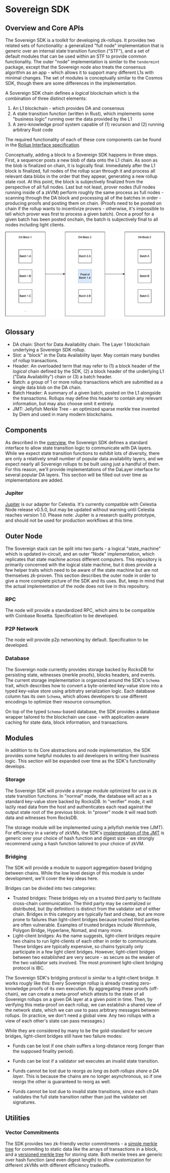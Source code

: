 # Sovereign SDK

## Overview and Core APIs

The Sovereign SDK is a toolkit for developing zk-rollups. It provides two related sets of functionality: a generalized "full
node" implementation that is generic over an internal state transition function ("STF"), and a set of default modules
that can be used within an STF to provide common functionality. The outer "node" implementation is similar to the `tendermint`
package, except that the Sovereign node also treats the consensus algorithm as an app - which allows it to support many
different L1s with minimal changes. The set of modules is conceptually similar to the Cosmos SDK, though there are some
differences in the implementation.

A Sovereign SDK chain defines a *logical* blockchain which is the combination of three distinct elements:

1. An L1 blockchain - which provides DA and consensus
2. A state transition function (written in Rust), which implements some "business logic" running over the
data provided by the L1
3. A zero-knowledge proof system capable of (1) recursion and (2) running arbitrary Rust code

The required functionality of each of these core components can be found in the [Rollup Interface specification](./interfaces).

Conceptually, adding a block to a Sovereign SDK happens in three steps. First, a sequencer posts a new blob of data onto
the L1 chain. As soon as the blob is finalized on chain, it is logically final. Immediately after the L1 block is finalized,
full nodes of the rollup scan through it and process all relevant data blobs in the order that they appear,
generating a new rollup state root. At this point, the block is subjectively finalized from the perspective of all full nodes.
Last but not least, prover nodes (full nodes running inside of a zkVM) perform roughly the same process as full nodes -
scanning through the DA block and processing all of the batches in order - producing proofs and posting them on chain.
(Proofs need to be posted on chain if the rollup wants to incentivize provers - otherwise, it's impossible to tell
which prover was first to process a given batch).
Once a proof for a given batch has been posted onchain, the batch is subjectively final to all nodes including light clients.

![Diagram showing batches and proofs posted on an L1](./assets/SovSDK.jpeg)

## Glossary

- DA chain: Short for Data Availability chain. The Layer 1 blockchain underlying a Sovereign SDK rollup.
- Slot: a "block" in the Data Availability layer. May contain many bundles of rollup transactions.
- Header: An overloaded term that may refer to (1) a block header of the *logical* chain defined by the SDK,
 (2) a block header of the underlying L1 ("Data Availability") chain or (3) a batch header.
- Batch: a group of 1 or more rollup transactions which are submitted as a single data blob on the DA chain.
- Batch Header: A summary of a given batch, posted on the L1 alongside the transactions. Rollups may define this header
to contain any relevant information, but may also choose omit it entirely.
- JMT: Jellyfish Merkle Tree - an optimized sparse merkle tree invented by Diem and used in many modern blockchains.

## Components

As described in the [overview](./overview.md#overview-and-core-apis), the Sovereign SDK defines a standard interface to
allow state transition logic to communicate with DA layers. While we expect state transition functions to exhibit lots
of diversity, there are only a relatively small number of popular data availability layers, and we expect nearly
all Sovereign rollups to be built using just a handful of them. For this reason, we'll provide implementations of
the DaLayer interface for several popular DA layers. This section will be filled out over time as implementations
are added.

### Jupiter

[Jupiter](https://github.com/Sovereign-Labs/Jupiter) is our adapter for Celestia.
It's currently compatible with Celestia Node release v0.5.0, but may be updated without warning until
Celestia reaches version 1.0. Please note: Jupiter is a research quality prototype, and should not be used
for production workflows at this time.

## Outer Node

The Sovereign stack can be split into two parts - a logical "state_machine" which is updated in-circuit, and an outer
"Node" implementation, which replicates that state machine across different computers. This repository is primarily
concerned with the logical state machine, but it does provide a few helper traits which need to be aware of the
state machine but are not themselves zk-proven. This section describes the outer node in order to give a more
complete picture of the SDK and its uses. But, keep in mind that the actual implementation of the node does not live
in this repository.

### RPC

The node will provide a standardized RPC, which aims to be compatible with Coinbase Rosetta. Specification to be developed.

### P2P Network

The node will provide p2p networking by default. Specification to be developed.

### Database

The Sovereign node currently provides storage backed by RocksDB for persisting state, witnesses (merkle proofs), blocks
headers, and events. The current storage implementation is organized around the SDK's `Schema` trait, which describes
how to convert a byte-oriented key-value store into a typed key-value store using arbitratry serialization logic.
Each database column has its own `Schema`, which allows developers to use different encodings to optimize
their resource consumption.

On top of the typed `Schema`-based database, the SDK provides a database wrapper tailored to the blockchain
use case - with application-aware caching for state data, block information, and transactions.

## Modules

In addition to its Core abstractions and node implementation, the SDK provides some helpful modules to aid developers
in writing their business logic. This section will be expanded over time as the SDK's functionality develops.

### Storage

The Sovereign SDK will provide a storage module optimized for use in zk state transition functions. In "normal" mode,
the database will act as a standard key-value store backed by RocksDB. In "verifier" mode, it will lazily read data from
the host and authenticates each read against the output state root of the previous blcok.
In "prover" mode it will read both data and witnesses from RocksDB.

The storage module will be implemented using a jellyfish merkle tree (JMT). For efficiency in a variety of zkVMs, the SDK's
[implementation of the JMT](https://github.com/Sovereign-Labs/jellyfish-merkle-generic) is generic over your choice of
hash function and digest size - we strongly recommend using a hash function tailored to your choice of zkVM.

### Bridging

The SDK will provide a module to support aggregation-based bridging between chains. While the low level design of this module
is under development, we'll cover the key ideas here.

Bridges can be divided into two categories:

- Trusted bridges: These bridges rely on a trusted third party to facilitate cross-chain communication. The third party
may be centralized or distributed, but (by definition) is distinct from the validator set of either chain. Bridges in
this category are typically fast and cheap, but are more prone to failures than light-client bridges because trusted
third parties are often vulnerable. Examples of trusted bridges include Wormhole, Polygon Bridge, Hyperlane, Nomad,
and many more.
- Light-client bridges: As the name suggests, light-client bridges require two chains to run light-clients of each
other in order to communicate. These bridges are typically expensive, so chains typically only participate in a few
light client bridges. However, light-client bridges between two established are very secure - as secure as the
weaker of the two validator sets involved. The most prominent light-client bridging protocol is IBC.

The Sovereign SDK's bridging protocol is similar to a light-client bridge. It works rougly like this: Every Sovereign
rollup is already creating zero-knowledge proofs of its own execution. By aggregating these proofs (off-chain),
we can create a meta-proof which attests to the state of all Sovereign rollups on a given DA layer at a given
point in time. Then, by verifying this meta-proof on each rollup, we can establish a shared view of the network
state, which we can use to pass arbitrary messages between rollups. (In practice, we don't need a global view.
Any two rollups with a view of each other's state can pass messages.)

While they are considered by many to be the gold-standard for secure bridges, light-client bridges still
have two failure modes:

- Funds can be lost if one chain suffers a long-distance reorg (longer than the supposed finality period).
- Funds can be lost if a validator set executes an invalid state transition.

- Funds cannot be lost due to reorgs *as long as both rollups share a DA layer*. This is because the chains
are no longer asynchronous, so if one reorgs the other is guaranteed to reorg as well.
- Funds cannot be lost due to invalid state transitions, since each chain validates the full state transition
rather than just the validator set signatures.

## Utilities

### Vector Commitments

The SDK provides two zk-friendly vector commitments - a
[simple merkle tree](https://github.com/Sovereign-Labs/nmt-rs/blob/master/src/simple_merkle/tree.rs) for commiting to
static data like the arrays of transactions in a block, and a [versioned merkle tree](./overview.md#storage) for storing
state. Both merkle trees are generic over hash function (and even digest length) to allow customization for different zkVMs
with different efficiency tradeoffs.
